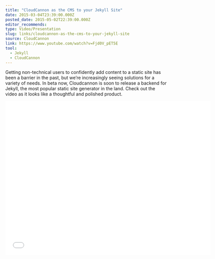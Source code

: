 ```yaml
---
title: "CloudCannon as the CMS to your Jekyll Site"
date: 2015-03-04T23:39:00.000Z
posted_date: 2015-05-02T22:39:00.000Z
editor_recommends:
type: Video/Presentation
slug: links/cloudcannon-as-the-cms-to-your-jekyll-site
source: CloudCannon
link: https://www.youtube.com/watch?v=Fjd0V_pET5E
tool:
  - Jekyll
  - CloudCannon
---
```

Getting non-technical users to confidently add content to a static site has been a barrier in the past, but we’re increasingly seeing solutions for a variety of needs. In beta now, Cloudcannon is soon to release a backend for Jekyll, the most popular static site generator in the land. Check out the video as it looks like a thoughtful and polished product.

<iframe class="embedly-embed" src="//cdn.embedly.com/widgets/media.html?src=https%3A%2F%2Fwww.youtube.com%2Fembed%2FFjd0V_pET5E%3Ffeature%3Doembed&url=https%3A%2F%2Fwww.youtube.com%2Fwatch%3Fv%3DFjd0V_pET5E&image=https%3A%2F%2Fi.ytimg.com%2Fvi%2FFjd0V_pET5E%2Fhqdefault.jpg&key=153ee3695ac84c6eba4eaa612b9d157c&type=text%2Fhtml&schema=youtube" width="640" height="480" scrolling="no" frameborder="0" allowfullscreen></iframe>

